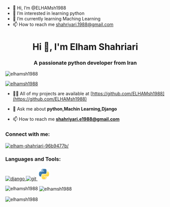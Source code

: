 - 👋 Hi, I’m @ELHAMsh1988
- 👀 I’m interested in learning python
- 🌱 I’m currently learning Maching Learning
- 📫 How to reach me shahriyari.1988@gmail.com

<!---
ELHAMsh1988/ELHAMsh1988 is a ✨ special ✨ repository because its `README.md` (this file) appears on your GitHub profile.
You can click the Preview link to take a look at your changes.
--->
<h1 align="center">Hi 👋, I'm Elham Shahriari</h1>
<h3 align="center">A passionate python developer from Iran</h3>

<p align="left"> <img src="https://komarev.com/ghpvc/?username=elhamsh1988&label=Profile%20views&color=0e75b6&style=flat" alt="elhamsh1988" /> </p>

<p align="left"> <a href="https://github.com/ryo-ma/github-profile-trophy"><img src="https://github-profile-trophy.vercel.app/?username=elhamsh1988" alt="elhamsh1988" /></a> </p>

- 👨‍💻 All of my projects are available at [https://github.com/ELHAMsh1988](https://github.com/ELHAMsh1988)

- 💬 Ask me about **python,Machin Learning,Django**

- 📫 How to reach me **shahriyari.e1988@gmail.com**

<h3 align="left">Connect with me:</h3>
<p align="left">
<a href="https://linkedin.com/in/elham-shahriari-96b9477b/" target="blank"><img align="center" src="https://raw.githubusercontent.com/rahuldkjain/github-profile-readme-generator/master/src/images/icons/Social/linked-in-alt.svg" alt="elham-shahriari-96b9477b/" height="30" width="40" /></a>
</p>

<h3 align="left">Languages and Tools:</h3>
<p align="left"> <a href="https://www.djangoproject.com/" target="_blank" rel="noreferrer"> <img src="https://cdn.worldvectorlogo.com/logos/django.svg" alt="django" width="40" height="40"/> </a> <a href="https://git-scm.com/" target="_blank" rel="noreferrer"> <img src="https://www.vectorlogo.zone/logos/git-scm/git-scm-icon.svg" alt="git" width="40" height="40"/> </a> <a href="https://www.python.org" target="_blank" rel="noreferrer"> <img src="https://raw.githubusercontent.com/devicons/devicon/master/icons/python/python-original.svg" alt="python" width="40" height="40"/> </a> </p>

<p><img align="left" src="https://github-readme-stats.vercel.app/api/top-langs?username=elhamsh1988&show_icons=true&locale=en&layout=compact" alt="elhamsh1988" /></p>

<p>&nbsp;<img align="center" src="https://github-readme-stats.vercel.app/api?username=elhamsh1988&show_icons=true&locale=en" alt="elhamsh1988" /></p>

<p><img align="center" src="https://github-readme-streak-stats.herokuapp.com/?user=elhamsh1988&" alt="elhamsh1988" /></p>
